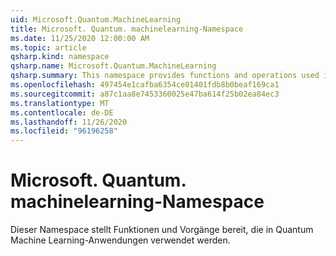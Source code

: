 ```yaml
---
uid: Microsoft.Quantum.MachineLearning
title: Microsoft. Quantum. machinelearning-Namespace
ms.date: 11/25/2020 12:00:00 AM
ms.topic: article
qsharp.kind: namespace
qsharp.name: Microsoft.Quantum.MachineLearning
qsharp.summary: This namespace provides functions and operations used in quantum machine learning applications.
ms.openlocfilehash: 497454e1cafba6354ce01401fdb8b0beaf169ca1
ms.sourcegitcommit: a87c1aa8e7453360025e47ba614f25b02ea84ec3
ms.translationtype: MT
ms.contentlocale: de-DE
ms.lasthandoff: 11/26/2020
ms.locfileid: "96196258"
---
```

# <a name="microsoftquantummachinelearning-namespace"></a>Microsoft. Quantum. machinelearning-Namespace

Dieser Namespace stellt Funktionen und Vorgänge bereit, die in Quantum Machine Learning-Anwendungen verwendet werden.

